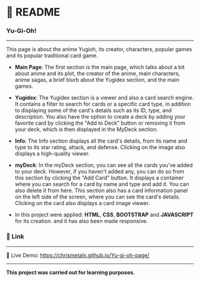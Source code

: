 # :page_with_curl: README<br/>
### Yu-Gi-Oh!<br/>
***
This page is about the anime Yugioh, its creator, characters, popular games and its popular traditional card game.<br/>

* **Main Page**: The first section is the main page, which talks about a bit about anime and its plot, the creator of the anime, main characters, anime sagas,
a brief blurb about the Yugidex section, and the main games.<br/>

* **Yugidex**: The Yugidex section is a viewer and also a card search engine. It contains a filter to search for cards or a specific card type,
in addition to displaying some of the card's details such as its ID, type, and description.
You also have the option to create a deck by adding your favorite card by clicking the "Add to Deck" button or removing it from your deck, which is then displayed in the MyDeck section.

* **Info**: The Info section displays all the card's details, from its name and type to its star rating, attack, and defense. Clicking on the image also displays a high-quality viewer.

* **myDeck**: In the myDeck section, you can see all the cards you've added to your deck. However, if you haven't added any, you can do so from this section by clicking the "Add Card" button. 
It displays a container where you can search for a card by name and type and add it. You can also delete it from here. This section also has a card information panel on the left side of the screen, 
where you can see the card's details. Clicking on the card also displays a card image viewer.

* In this project were applied: **HTML**, **CSS**, **BOOTSTRAP** and **JAVASCRIPT** for its creation. and it has also been made responsive.<br/>

### :pushpin: Link<br/>
***
:link: Live Demo:  https://chrismetalx.github.io/Yu-gi-oh-page/<br/>

***
**This project was carried out for learning purposes.**
